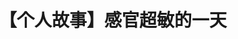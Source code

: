 ---
title: 【个人故事】感官超敏的一天
tags: []
color: danger
description: 希望大家至少能认真倾听，不要随意给朋友贴上“矫情”，“娇气”的标签
external_url: http://mp.weixin.qq.com/s?__biz=MzIyMzgyMjY5NQ==&amp;mid=2247484091&amp;idx=1&amp;sn=a77bb10250e94d74d73c24d096708943&amp;chksm=e81914b3df6e9da5d167e019c53a71fb47f5d79066b7160b5f1e0386a754e49a28051d1c44a7&amp;scene=27#wechat_redirect
---